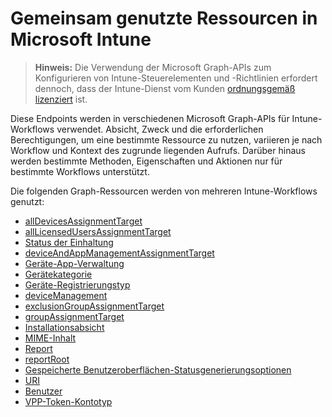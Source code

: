 # <a name="shared-resources-in-microsoft-intune"></a>Gemeinsam genutzte Ressourcen in Microsoft Intune

> **Hinweis:** Die Verwendung der Microsoft Graph-APIs zum Konfigurieren von Intune-Steuerelementen und -Richtlinien erfordert dennoch, dass der Intune-Dienst vom Kunden [ordnungsgemäß lizenziert](https://www.microsoft.com/en-us/cloud-platform/microsoft-intune-pricing) ist.

Diese Endpoints werden in verschiedenen Microsoft Graph-APIs für Intune-Workflows verwendet.  Absicht, Zweck und die erforderlichen Berechtigungen, um eine bestimmte Ressource zu nutzen, variieren je nach Workflow und Kontext des zugrunde liegenden Aufrufs.  Darüber hinaus werden bestimmte Methoden, Eigenschaften und Aktionen nur für bestimmte Workflows unterstützt.

Die folgenden Graph-Ressourcen werden von mehreren Intune-Workflows genutzt:

- [allDevicesAssignmentTarget](intune_shared_alldevicesassignmenttarget.md)
- [allLicensedUsersAssignmentTarget](intune_shared_alllicensedusersassignmenttarget.md)
- [Status der Einhaltung](intune_shared_compliancestatus.md)
- [deviceAndAppManagementAssignmentTarget](intune_shared_deviceandappmanagementassignmenttarget.md)
- [Geräte-App-Verwaltung](intune_shared_deviceappmanagement.md)
- [Gerätekategorie](intune_shared_devicecategory.md)
- [Geräte-Registrierungstyp](intune_shared_deviceenrollmenttype.md)
- [deviceManagement](intune_shared_devicemanagement.md)
- [exclusionGroupAssignmentTarget](intune_shared_exclusiongroupassignmenttarget.md)
- [groupAssignmentTarget](intune_shared_groupassignmenttarget.md)
- [Installationsabsicht](intune_shared_installintent.md)
- [MIME-Inhalt](intune_shared_mimecontent.md)
- [Report](intune_shared_report.md)
- [reportRoot](intune_shared_reportroot.md)
- [Gespeicherte Benutzeroberflächen-Statusgenerierungsoptionen](intune_shared_saveduistategenerationoptions.md)
- [URI](intune_shared_uri.md)
- [Benutzer](intune_shared_user.md)
- [VPP-Token-Kontotyp](intune_shared_vpptokenaccounttype.md)
